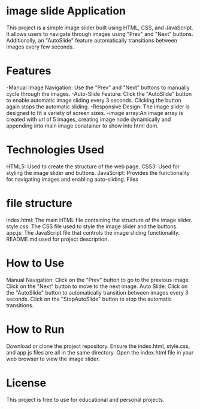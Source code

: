 # image slide Application

This project is a simple image slider built using HTML, CSS, and JavaScript. It allows users to navigate through images using "Prev" and "Next" buttons. Additionally, an "AutoSlide" feature automatically transitions between images every few seconds.

# Features

-Manual Image Navigation: Use the "Prev" and "Next" buttons to manually cycle through the images.
-Auto-Slide Feature: Click the "AutoSlide" button to enable automatic image sliding every 3 seconds. Clicking the button again stops the automatic sliding.
-Responsive Design: The image slider is designed to fit a variety of screen sizes.
-image array:An image array is created with url of 5 images, creating image node dynamically and appending into main image conatainer to show into html dom.

# Technologies Used

HTML5: Used to create the structure of the web page.
CSS3: Used for styling the image slider and buttons.
JavaScript: Provides the functionality for navigating images and enabling auto-sliding.
Files

# file structure
index.html: The main HTML file containing the structure of the image slider.
style.css: The CSS file used to style the image slider and the buttons.
app.js: The JavaScript file that controls the image sliding functionality.
README.md:used for project description.


# How to Use
Manual Navigation:
Click on the "Prev" button to go to the previous image.
Click on the "Next" button to move to the next image.
Auto Slide:
Click on the "AutoSlide" button to automatically transition between images every 3 seconds.
Click on the "StopAutoSlide" button to stop the automatic transitions.

# How to Run
Download or clone the project repository.
Ensure the index.html, style.css, and app.js files are all in the same directory.
Open the index.html file in your web browser to view the image slider.

# License
This project is free to use for educational and personal projects.